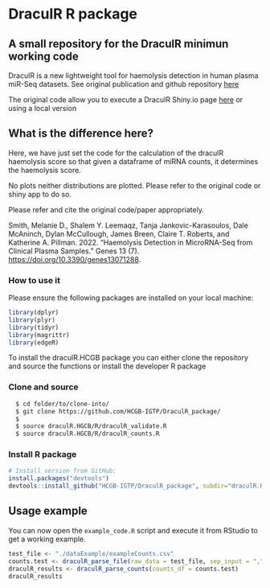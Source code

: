 # DraculR R package
## A small repository for the DraculR minimun working code

DraculR is a new lightweight tool for haemolysis detection in human plasma miR-Seq datasets. See original publication and github repository [here](https://github.com/mxhp75/DraculR)

The original code allow you to execute a DraculR Shiny.io page <a href="https://mxhp75.shinyapps.io/DraculR">here</a> or using a local version

## What is the difference here?

Here, we have just set the code for the calculation of the draculR haemolysis score so that given a dataframe of miRNA counts, it determines the haemolysis score. 

No plots neither distributions are plotted. Please refer to the original code or shiny app to do so.

Please refer and cite the original code/paper appropriately.


Smith, Melanie D., Shalem Y. Leemaqz, Tanja Jankovic-Karasoulos, Dale McAninch, Dylan McCullough, James Breen, Claire T. Roberts, and Katherine A. Pillman. 2022. “Haemolysis Detection in MicroRNA-Seq from Clinical Plasma Samples.” Genes 13 (7). https://doi.org/10.3390/genes13071288.

### How to use it

Please ensure the following packages are installed on your local machine:

```r
library(dplyr)
library(plyr)
library(tidyr)
library(magrittr)
library(edgeR)
```

To install the draculR.HCGB package you can either clone the repository and source the functions or install the developer R package

### Clone and source

```bash
  $ cd folder/to/clone-into/
  $ git clone https://github.com/HCGB-IGTP/DraculR_package/
  $ 
  $ source draculR.HGCB/R/draculR_validate.R
  $ source draculR.HGCB/R/draculR_counts.R
```

### Install R package

```r
# Install version from GitHub:
install.packages("devtools")
devtools::install_github("HCGB-IGTP/DraculR_package", subdir="draculR.HCGB")
```

## Usage example

You can now open the `example_code.R` script and execute it from RStudio to get a working example.

```r
test_file <- "./dataExample/exampleCounts.csv"
counts.test <- draculR_parse_file(raw_data = test_file, sep_input = ",", verbose = FALSE)
draculR_results <- draculR_parse_counts(counts_df = counts.test)
draculR_results
```


